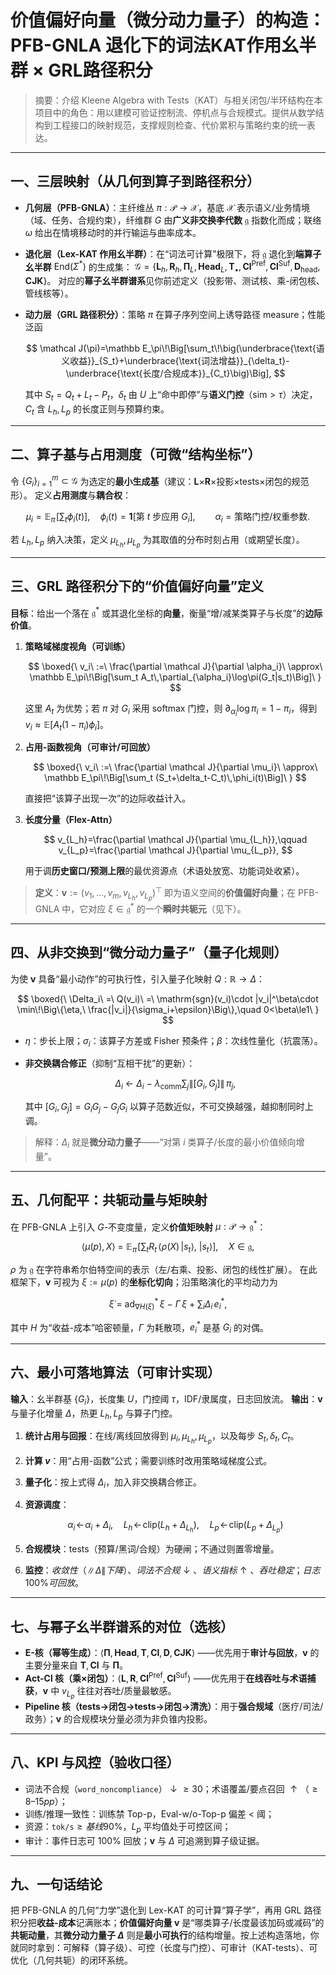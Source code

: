 ﻿# 价值偏好向量（微分动力量子）的构造：PFB-GNLA 退化下的词法KAT作用幺半群 × GRL路径积分
> 摘要：介绍 Kleene Algebra with Tests（KAT）与相关闭包/半环结构在本项目中的角色：用以建模可验证控制流、停机点与合规模式。提供从数学结构到工程接口的映射规范，支撑规则检查、代价累积与策略约束的统一表达。

---

## 一、三层映射（从几何到算子到路径积分）

* **几何层（PFB-GNLA）**：主纤维丛 $\pi:\mathcal P\to \mathcal X$，基底 $\mathcal X$ 表示语义/业务情境（域、任务、合规约束），纤维群 $G$ 由**广义非交换李代数** $\mathfrak g$ 指数化而成；联络 $\omega$ 给出在情境移动时的并行输运与曲率成本。
* **退化层（Lex-KAT 作用幺半群）**：在“词法可计算”极限下，将 $\mathfrak g$ 退化到**端算子幺半群** $\mathrm{End}(\Sigma^*)$ 的生成集：
  $\mathcal G=\{\mathbf L_h,\mathbf R_h,\boldsymbol\Pi_L,\mathbf{Head}_L,\mathbf T_{\bullet},\mathbf{Cl}^{\text{Pref}},\mathbf{Cl}^{\text{Suf}},\mathbf D_{\text{head}},\mathbf{CJK}\}$。
  对应的**幂子幺半群谱系**见你前述定义（投影带、测试核、乘-闭包核、管线核等）。
* **动力层（GRL 路径积分）**：策略 $\pi$ 在算子序列空间上诱导路径 measure；性能泛函

  $$
  \mathcal J(\pi)=\mathbb E_\pi\!\Big[\sum_t\!\big(\underbrace{\text{语义收益}}_{S_t}+\underbrace{\text{词法增益}}_{\delta_t}-\underbrace{\text{长度/合规成本}}_{C_t}\big)\Big],
  $$

  其中 $S_t=Q_t+L_t-P_t$，$\delta_t$ 由 $U$ 上“命中即停”与**语义门控**（$\mathrm{sim}>\tau$）决定，$C_t$ 含 $L_h,L_p$ 的长度正则与预算约束。

---

## 二、算子基与占用测度（可微“结构坐标”）

令 $\{G_i\}_{i=1}^m\subset \mathcal G$ 为选定的**最小生成基**（建议：$\mathbf L$×$\mathbf R$×投影×tests×闭包的规范形）。
定义**占用测度**与**耦合权**：

$$
\mu_i=\mathbb E_\pi\!\Big[\sum_t \phi_i(t)\Big],\quad 
\phi_i(t)=\mathbf 1[\text{第 }t\text{ 步应用 }G_i],\qquad
\alpha_i=\text{策略门控/权重参数}.
$$

若 $L_h,L_p$ 纳入决策，定义 $\mu_{L_h},\mu_{L_p}$ 为其取值的分布时刻占用（或期望长度）。

---

## 三、GRL 路径积分下的“价值偏好向量”定义

**目标**：给出一个落在 $\mathfrak g^*$ 或其退化坐标的**向量**，衡量“增/减某类算子与长度”的**边际价值**。

1. **策略域梯度视角（可训练）**

   $$
   \boxed{\ v_i\ :=\ \frac{\partial \mathcal J}{\partial \alpha_i}\ \approx\ \mathbb E_\pi\!\Big[\sum_t A_t\,\partial_{\alpha_i}\log\pi(G_t|s_t)\Big]\ } 
   $$

   这里 $A_t$ 为优势；若 $\pi$ 对 $G_i$ 采用 softmax 门控，则
   $\partial_{\alpha_i}\log\pi_i=1-\pi_i$，得到 $v_i\approx\mathbb E[A_t(1-\pi_i)\phi_i]$。
2. **占用-函数视角（可审计/可回放）**

   $$
   \boxed{\ v_i\ :=\ \frac{\partial \mathcal J}{\partial \mu_i}\ \approx\ \mathbb E_\pi\!\Big[\sum_t (S_t+\delta_t-C_t)\,\phi_i(t)\Big]\ } 
   $$

   直接把“该算子出现一次”的边际收益计入。
3. **长度分量（Flex-Attn）**

   $$
   v_{L_h}=\frac{\partial \mathcal J}{\partial \mu_{L_h}},\qquad v_{L_p}=\frac{\partial \mathcal J}{\partial \mu_{L_p}},
   $$

   用于调**历史窗口/预测上限**的最优资源点（术语处放宽、功能词处收紧）。

> **定义**：$\mathbf v:=(v_1,\dots,v_m,v_{L_h},v_{L_p})^\top$ 即为语义空间的**价值偏好向量**；在 PFB-GNLA 中，它对应 $\xi\in\mathfrak g^*$ 的一个**瞬时共轭元**（见下）。

---

## 四、从非交换到“微分动力量子”（量子化规则）

为使 $\mathbf v$ 具备“最小动作”的可执行性，引入量子化映射 $Q:\mathbb R\to\Delta$：

$$
\boxed{\ \Delta_i\ =\ Q(v_i)\ =\ \mathrm{sgn}(v_i)\cdot |v_i|^\beta\cdot \min\!\Big\{\eta,\ \frac{|v_i|}{\sigma_i+\epsilon}\Big\},\quad 0<\beta\le1\ }
$$

* $\eta$：步长上限；$\sigma_i$：该算子方差或 Fisher 预条件；$\beta$：次线性量化（抗震荡）。
* **非交换耦合修正**（抑制“互相干扰”的更新）：

  $$
  \Delta_i\ \leftarrow\ \Delta_i\ -\ \lambda_{\mathrm{comm}}\sum_j \|[G_i,G_j]\|\,\pi_j,
  $$

  其中 $[G_i,G_j]=G_iG_j-G_jG_i$ 以算子范数近似，不可交换越强，越抑制同时上调。

> 解释：$\Delta_i$ 就是**微分动力量子**——“对第 $i$ 类算子/长度的最小价值倾向增量”。

---

## 五、几何配平：共轭动量与矩映射

在 PFB-GNLA 上引入 $G$-不变度量，定义**价值矩映射** $\mu:\mathcal P\to\mathfrak g^*$：

$$
\langle \mu(p), X\rangle\ =\ \mathbb E_\pi\!\Big[\sum_t R_t\, \langle \rho(X)\,|s_t\rangle,\ |s_t\rangle\Big],\quad X\in\mathfrak g,
$$

$\rho$ 为 $\mathfrak g$ 在字符串希尔伯特空间的表示（左/右乘、投影、闭包的线性扩展）。
在此框架下，$\mathbf v$ 可视为 $\xi:=\mu(p)$ 的**坐标化切向**；沿策略演化的平均动力为

$$
\dot\xi\ =\ \mathrm{ad}^*_{\nabla H(\xi)}\,\xi\ -\ \Gamma\,\xi\ +\ \sum_i \Delta_i\,e_i^*,
$$

其中 $H$ 为“收益-成本”哈密顿量，$\Gamma$ 为耗散项，$e_i^*$ 是基 $G_i$ 的对偶。

---

## 六、最小可落地算法（可审计实现）

**输入**：幺半群基 $\{G_i\}$，长度集 $U$，门控阈 $\tau$，IDF/隶属度，日志回放流。
**输出**：$\mathbf v$ 与量子化增量 $\Delta$，热更 $L_h,L_p$ 与算子门控。

1. **统计占用与回报**：在线/离线回放得到 $\mu_i,\mu_{L_h},\mu_{L_p}$，以及每步 $S_t,\delta_t,C_t$。
2. **计算 $v$**：用“占用-函数”公式；需要训练时改用策略域梯度公式。
3. **量子化**：按上式得 $\Delta_i$，加入非交换耦合修正。
4. **资源调度**：

   $$
   \alpha_i\!\leftarrow\!\alpha_i+\Delta_i,\quad
   L_h\!\leftarrow\!\mathrm{clip}(L_h+\Delta_{L_h}),\quad
   L_p\!\leftarrow\!\mathrm{clip}(L_p+\Delta_{L_p})
   $$
5. **合规模块**：tests（预算/黑词/合规）为硬闸；不通过则置零增量。
6. **监控**：$收敛性（\|\Delta\| 下降）、词法不合规↓、语义指标↑、吞吐稳定；日志 100\% 可回放$。

---

## 七、与幂子幺半群谱系的对位（选核）

* **E-核（幂等生成）**：$\langle \boldsymbol\Pi, \mathbf{Head}, \mathbf T, \mathbf{Cl}, \mathbf D, \mathbf{CJK}\rangle$ ——优先用于**审计与回放**，$\mathbf v$ 的主要分量来自 $\mathbf T,\mathbf{Cl}$ 与 $\boldsymbol\Pi$。
* **Act-Cl 核（乘×闭包）**：$\langle \mathbf L,\mathbf R,\mathbf{Cl}^{\text{Pref}},\mathbf{Cl}^{\text{Suf}}\rangle$ ——优先用于**在线吞吐与术语捕获**，$\mathbf v$ 中 $v_{L_p}$ 往往对吞吐/质量最敏感。
* **Pipeline 核（tests→闭包→tests→闭包→清洗）**：用于**强合规域**（医疗/司法/政务）；$\mathbf v$ 的合规模块分量必须为非负锥内投影。

---

## 八、KPI 与风控（验收口径）

* 词法不合规（`word_noncompliance`）$↓≥30%$；术语覆盖/要点召回 $↑（≥8–15pp）$；
* 训练/推理一致性：训练禁 Top-p，Eval-w/o-Top-p 偏差 < 阈；
* 资源：$\texttt{tok/s} ≥ 基线 90\%$，$L_p$ 平均值处于可控区间；
* 审计：事件日志可 100% 回放；$\mathbf v$ 与 $\Delta$ 可追溯到算子级证据。

---

## 九、一句话结论

把 PFB-GNLA 的几何“力学”退化到 Lex-KAT 的可计算“算子学”，再用 GRL 路径积分把**收益-成本**记满账本；**价值偏好向量 $\mathbf v$** 是“哪类算子/长度最该加码或减码”的**共轭动量**，其**微分动力量子 $\Delta$** 则是**最小可执行**的结构增量。按上述构造落地，你就同时拿到：可解释（算子级）、可控（长度与门控）、可审计（KAT-tests）、可优化（几何共轭）的闭环系统。

